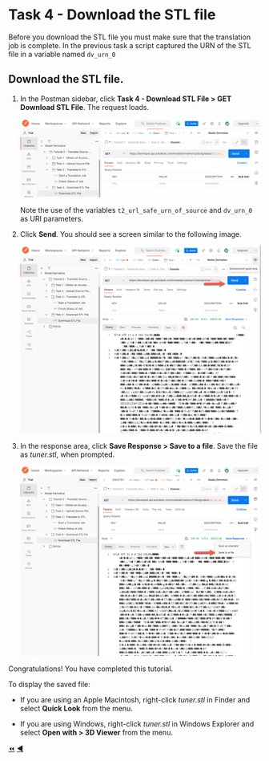 # Task 4 - Download the STL file

Before you download the STL file you must make sure that the translation job is complete. In the previous task a script captured the URN of the STL file in a variable named `dv_urn_0`
    
## Download the STL file.

1. In the Postman sidebar, click **Task 4 - Download STL File > GET Download STL File**. The request loads.

    ![Download Request](../images/task4_download_request_tt2.png "Download Request")

    Note the use of the variables `t2_url_safe_urn_of_source` and `dv_urn_0` as URI parameters.

2. Click **Send**. You should see a screen similar to the following image.

    ![Download Result](../images/task4-download_result_1_tt2.png "Download Result")

3. In the response area, click **Save Response > Save to a file**. Save the file as *tuner.stl*, when prompted.

    ![Download Result](../images/task4_download_result_2_tt2.png "Download Result")

Congratulations! You have completed this tutorial.

To display the saved file:

- If you are using an Apple Macintosh, right-click *tuner.stl* in Finder and select **Quick Look** from the menu.

- If you are using Windows, right-click *tuner.stl* in Windows Explorer and select **Open with > 3D Viewer** from the menu.

[:rewind:](../readme.md "readme.md") [:arrow_backward:](task-3.md "Previous task")
